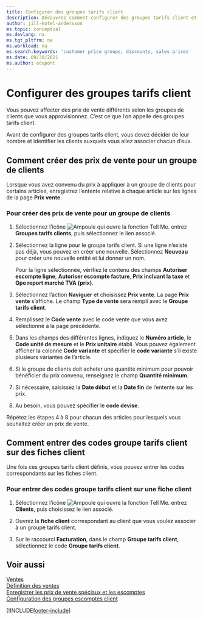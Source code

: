 ```yaml
---
title: Configurer des groupes tarifs client
description: Découvrez comment configurer des groupes tarifs client et créer des prix de vente pour ces groupes.
author: jill-kotel-andersson
ms.topic: conceptual
ms.devlang: na
ms.tgt_pltfrm: na
ms.workload: na
ms.search.keywords: 'customer price groups, discounts, sales prices'
ms.date: 09/30/2021
ms.author: edupont
---
```


# Configurer des groupes tarifs client
  
Vous pouvez affecter des prix de vente différents selon les groupes de clients que vous approvisionnez. C’est ce que l’on appelle des groupes tarifs client.

Avant de configurer des groupes tarifs client, vous devez décider de leur nombre et identifier les clients auxquels vous allez associer chacun d’eux.  

## Comment créer des prix de vente pour un groupe de clients  

Lorsque vous avez convenu du prix à appliquer à un groupe de clients pour certains articles, enregistrez l’entente relative à chaque article sur les lignes de la page **Prix vente**.

### Pour créer des prix de vente pour un groupe de clients

1. Sélectionnez l’icône ![Ampoule qui ouvre la fonction Tell Me.](media/ui-search/search_small.png "Dites-moi ce que vous voulez faire") entrez **Groupes tarifs clients**, puis sélectionnez le lien associé.  

2. Sélectionnez la ligne pour le groupe tarifs client. Si une ligne n’existe pas déjà, vous pouvez en créer une nouvelle. Sélectionnez **Nouveau** pour créer une nouvelle entité et lui donner un nom.  
    
    Pour la ligne sélectionnée, vérifiez le contenu des champs **Autoriser escompte ligne**, **Autoriser escompte facture**, **Prix incluant la taxe** et **Gpe report marché TVA (prix)**. 
  
3. Sélectionnez l’action **Naviguer** et choisissez **Prix vente**. La page **Prix vente** s’affiche. Le champ **Type de vente** sera rempli avec le **Groupe tarifs client**.  
  
4. Remplissez le **Code vente** avec le code vente que vous avez sélectionné à la page précédente.  
  
5. Dans les champs des différentes lignes, indiquez le **Numéro article**, le **Code unité de mesure** et le **Prix unitaire** établi. Vous pouvez également afficher la colonne **Code variante** et spécifier le **code variante** s’il existe plusieurs variantes de l’article.  
  
6. Si le groupe de clients doit acheter une quantité minimum pour pouvoir bénéficier du prix convenu, renseignez le champ **Quantité minimum**.  

7. Si nécessaire, saisissez la **Date début** et la **Date fin** de l’entente sur les prix.  
  
8. Au besoin, vous pouvez spécifier le **code devise**.

Répétez les étapes 4 à 8 pour chacun des articles pour lesquels vous souhaitez créer un prix de vente.

## Comment entrer des codes groupe tarifs client sur des fiches client  

Une fois ces groupes tarifs client définis, vous pouvez entrer les codes correspondants sur les fiches client.

### Pour entrer des codes groupe tarifs client sur une fiche client  

1. Sélectionnez l’icône ![Ampoule qui ouvre la fonction Tell Me.](media/ui-search/search_small.png "Dites-moi ce que vous voulez faire") entrez **Clients**, puis choisissez le lien associé.  

2. Ouvrez la **fiche client** correspondant au client que vous voulez associer à un groupe tarifs client.  

3. Sur le raccourci **Facturation**, dans le champ **Groupe tarifs client**, sélectionnez le code **Groupe tarifs client**.  


## Voir aussi

[Ventes](sales-manage-sales.md)  
[Définition des ventes](sales-setup-sales.md)  
[Enregistrer les prix de vente spéciaux et les escomptes](sales-how-record-sales-price-discount-payment-agreements.md)  
[Configuration des groupes escomptes client](sales-how-to-set-up-customer-discount-groups.md)  

[!INCLUDE[footer-include](includes/footer-banner.md)]
